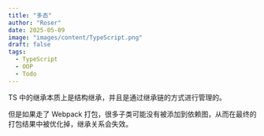 ```yaml
---
title: "多态"
author: "Roser"
date: 2025-05-09
image: "images/content/TypeScript.png"
draft: false
tags:
  - TypeScript
  - OOP
  - Todo
---
```

TS 中的继承本质上是结构继承，并且是通过继承链的方式进行管理的。

但是如果走了 Webpack 打包，很多子类可能没有被添加到依赖图，从而在最终的打包结果中被优化掉，继承关系会失效。
